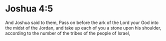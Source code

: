 # Joshua 4:5

And Joshua said to them, Pass on before the ark of the Lord your God into the midst of the Jordan, and take up each of you a stone upon his shoulder, according to the number of the tribes of the people of Israel,
